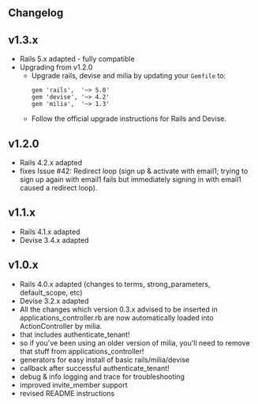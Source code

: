 ## Changelog

## v1.3.x
* Rails 5.x adapted - fully compatible
* Upgrading from v1.2.0
   * Upgrade rails, devise and milia by updating your `Gemfile` to:
     ```
     gem 'rails',  '~> 5.0'
     gem 'devise', '~> 4.2'
     gem 'milia',  '~> 1.3'   
     ```
   * Follow the official upgrade instructions for Rails and Devise.
   
## v1.2.0
* Rails 4.2.x adapted
* fixes Issue #42: Redirect loop (sign up & activate with email1; trying to sign up again with email1 fails but immediately signing in with email1 caused a redirect loop).

## v1.1.x
* Rails 4.1.x adapted
* Devise 3.4.x adapted

## v1.0.x

* Rails 4.0.x adapted (changes to terms, strong_parameters, default_scope, etc)
* Devise 3.2.x adapted
* All the changes which version 0.3.x advised to be inserted in applications_controller.rb are now automatically loaded into ActionController by milia.
* that includes authenticate_tenant!
* so if you've been using an older version of milia, you'll need to remove that stuff from applications_controller!
* generators for easy install of basic rails/milia/devise
* callback after successful authenticate_tenant!
* debug & info logging and trace for troubleshooting
* improved invite_member support
* revised README instructions
